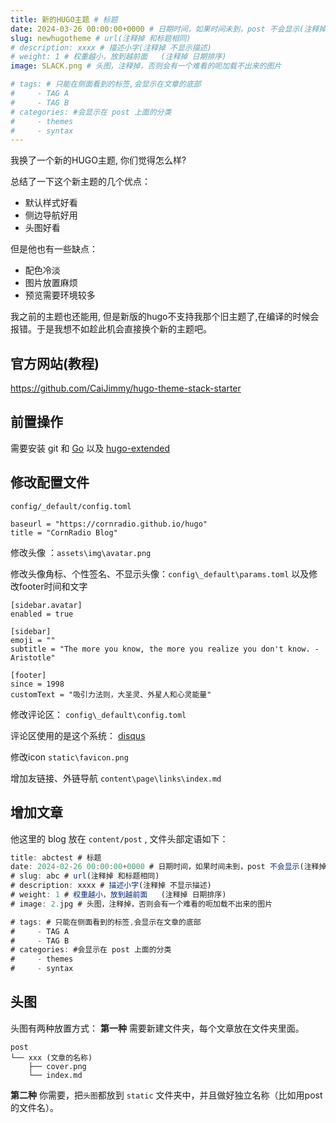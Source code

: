 ```yaml
---
title: 新的HUGO主题 # 标题
date: 2024-03-26 00:00:00+0000 # 日期时间，如果时间未到，post 不会显示(注释掉 不显示日期)
slug: newhugotheme # url(注释掉 和标题相同)
# description: xxxx # 描述小字(注释掉 不显示描述)
# weight: 1 # 权重越小，放到越前面   (注释掉 日期排序)
image: SLACK.png # 头图，注释掉，否则会有一个难看的呃加载不出来的图片

# tags: # 只能在侧面看到的标签,会显示在文章的底部
#     - TAG A
#     - TAG B
# categories: #会显示在 post 上面的分类
#     - themes
#     - syntax
---
```



我换了一个新的HUGO主题, 你们觉得怎么样?

总结了一下这个新主题的几个优点：
- 默认样式好看
- 侧边导航好用
- 头图好看

但是他也有一些缺点：
- 配色冷淡
- 图片放置麻烦
- 预览需要环境较多

我之前的主题也还能用, 但是新版的hugo不支持我那个旧主题了,在编译的时候会报错。于是我想不如趁此机会直接换个新的主题吧。

## 官方网站(教程)
https://github.com/CaiJimmy/hugo-theme-stack-starter

## 前置操作
需要安装  git 和 [Go](https://go.dev/dl/) 以及 [hugo-extended](https://github.com/gohugoio/hugo/releases/download/v0.124.0)


## 修改配置文件

`config/_default/config.toml`

```
baseurl = "https://cornradio.github.io/hugo"
title = "CornRadio Blog"
```

修改头像 ：`assets\img\avatar.png`

修改头像角标、个性签名、不显示头像：`config\_default\params.toml`
以及修改footer时间和文字
```
[sidebar.avatar]
enabled = true

[sidebar]
emoji = ""
subtitle = "The more you know, the more you realize you don't know. - Aristotle"

[footer]
since = 1998
customText = "吸引力法则，大圣灵、外星人和心灵能量"
```


修改评论区： `config\_default\config.toml`

评论区使用的是这个系统： [disqus](https://disqus.com/admin/create/)


修改icon `static\favicon.png`

增加友链接、外链导航  `content\page\links\index.md`

## 增加文章
他这里的 blog 放在 `content/post` , 文件头部定语如下：

```js
title: abctest # 标题
date: 2024-02-26 00:00:00+0000 # 日期时间，如果时间未到，post 不会显示(注释掉 不显示日期)
# slug: abc # url(注释掉 和标题相同)
# description: xxxx # 描述小字(注释掉 不显示描述)
# weight: 1 # 权重越小，放到越前面   (注释掉 日期排序)
# image: 2.jpg # 头图，注释掉，否则会有一个难看的呃加载不出来的图片

# tags: # 只能在侧面看到的标签,会显示在文章的底部
#     - TAG A
#     - TAG B
# categories: #会显示在 post 上面的分类
#     - themes
#     - syntax
```

## 头图

头图有两种放置方式：
**第一种** 需要新建文件夹，每个文章放在文件夹里面。
```
post
└── xxx (文章的名称)
    ├── cover.png
    └── index.md
```

**第二种** 你需要，把`头图`都放到 `static` 文件夹中，并且做好独立名称（比如用post的文件名）。

